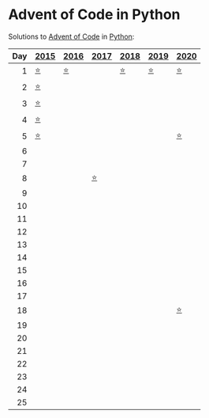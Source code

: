 # Advent of Code in Python

Solutions to [Advent of Code](https://adventofcode.com/) in [Python](https://www.python.org/):

|   Day | [2015](2015)                                        | [2016](2016)                       | [2017](2017)                            | [2018](2018)                     | [2019](2019)                                    | [2020](2020)                 |
|------:|:----------------------------------------------------|:-----------------------------------|:----------------------------------------|:---------------------------------|:------------------------------------------------|:-----------------------------|
|     1 | [⭐](2015/01_not_quite_lisp)                         | [⭐](2016/01_no_time_for_a_taxicab) |                                         | [⭐](2018/01_chronal_calibration) | [⭐](2019/01_the_tyranny_of_the_rocket_equation) | [⭐](2020/01_report_repair)   |
|     2 | [⭐](2015/02_i_was_told_there_would_be_no_math)      |                                    |                                         |                                  |                                                 |                              |
|     3 | [⭐](2015/03_perfectly_spherical_houses_in_a_vacuum) |                                    |                                         |                                  |                                                 |                              |
|     4 | [⭐](2015/04_the_ideal_stocking_stuffer)             |                                    |                                         |                                  |                                                 |                              |
|     5 | [⭐](2015/05_doesnt_he_have_intern-elves_for_this)   |                                    |                                         |                                  |                                                 | [⭐](2020/05_binary_boarding) |
|     6 |                                                     |                                    |                                         |                                  |                                                 |                              |
|     7 |                                                     |                                    |                                         |                                  |                                                 |                              |
|     8 |                                                     |                                    | [⭐](2017/08_i_heard_you_like_registers) |                                  |                                                 |                              |
|     9 |                                                     |                                    |                                         |                                  |                                                 |                              |
|    10 |                                                     |                                    |                                         |                                  |                                                 |                              |
|    11 |                                                     |                                    |                                         |                                  |                                                 |                              |
|    12 |                                                     |                                    |                                         |                                  |                                                 |                              |
|    13 |                                                     |                                    |                                         |                                  |                                                 |                              |
|    14 |                                                     |                                    |                                         |                                  |                                                 |                              |
|    15 |                                                     |                                    |                                         |                                  |                                                 |                              |
|    16 |                                                     |                                    |                                         |                                  |                                                 |                              |
|    17 |                                                     |                                    |                                         |                                  |                                                 |                              |
|    18 |                                                     |                                    |                                         |                                  |                                                 | [⭐](2020/18_operation_order) |
|    19 |                                                     |                                    |                                         |                                  |                                                 |                              |
|    20 |                                                     |                                    |                                         |                                  |                                                 |                              |
|    21 |                                                     |                                    |                                         |                                  |                                                 |                              |
|    22 |                                                     |                                    |                                         |                                  |                                                 |                              |
|    23 |                                                     |                                    |                                         |                                  |                                                 |                              |
|    24 |                                                     |                                    |                                         |                                  |                                                 |                              |
|    25 |                                                     |                                    |                                         |                                  |                                                 |                              |
